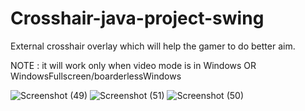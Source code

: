# Crosshair-java-project-swing
External crosshair overlay which will help the gamer to do better aim.

NOTE : it will work only when video mode is in Windows OR WindowsFullscreen/boarderlessWindows


![Screenshot (49)](https://github.com/user-attachments/assets/cd541cda-8c37-4664-abc8-f0f15d6fd01c)
![Screenshot (51)](https://github.com/user-attachments/assets/e350a72a-272d-4372-bf82-26419af576a4)
![Screenshot (50)](https://github.com/user-attachments/assets/8bb0ecfa-e173-4b22-8eae-aecd4c2ef2f8)
